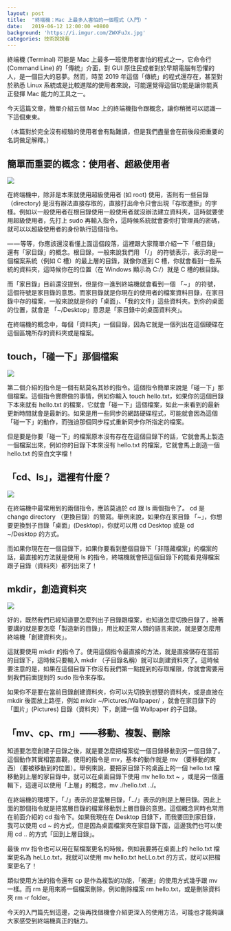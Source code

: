 ```yaml
---
layout: post
title:  "終端機：Mac 上最多人害怕的一個程式（入門）"
date:   2019-06-12 12:00:00 +0800
background: 'https://i.imgur.com/ZWXFuJx.jpg'
categories: 技術說說看
---
```

終端機 (Terminal) 可能是 Mac 上最多一班使用者害怕的程式之一，它命令行 (Command Line) 的「傳統」介面，對 GUI 原住民或者對於早期電腦有恐懼的人，是一個巨大的惡夢。然而，時至 2019 年這個「傳統」的程式還存在，甚至對於熟悉 Linux 系統或是比較進階的使用者來說，可能還覺得這個功能是讓你能真正發揮 Mac 能力的工具之一。

今天這篇文章，簡單介紹五個 Mac 上的終端機指令跟概念，讓你稍微可以認識一下這個東東。

（本篇對於完全沒有經驗的使用者會有點難讀，但是我們盡量會在前後段把重要的名詞做足解釋。）

## 簡單而重要的概念：使用者、超級使用者

![](https://i.imgur.com/CrIJoRC.png)

在終端機中，除非是本來就使用超級使用者 (如 root) 使用，否則有一些目錄（directory) 是沒有辦法直接存取的，直接打出命令只會出現「存取遭拒」的字樣。例如以一般使用者在根目錄使用一般使用者就沒辦法建立資料夾，這時就要使用超級使用者，先打上 sudo 再輸入指令，這時候系統就會要你打管理員的密碼，就可以以超級使用者的身份執行這個指令。

— — 等等，你應該還沒看懂上面這個段落，這裡跟大家簡單介紹一下「根目錄」還有「家目錄」的概念。根目錄，一般來說我們用 「/」 的符號表示，表示的是一個檔案系統（例如 C 槽）的最上層的目錄，就像你進到 C 槽，你就會看到一些系統的資料夾，這時候你在的位置（在 Windows 顯示為 C:/）就是 C 槽的根目錄。

而「家目錄」目前還沒提到，但是你一進到終端機就會看到一個 「~」 的符號，這個符號是家目錄的意思。而家目錄就是你現在的使用者的檔案資料目錄，在家目錄中存的檔案，一般來說就是你的「桌面」、「我的文件」這些資料夾。到你的桌面的位置，就會是 「~/Desktop」意思是「家目錄中的桌面資料夾」。

在終端機的概念中，每個「資料夾」一個目錄，因為它就是一個列出在這個硬碟在這個區塊所存的資料夾或是檔案。

## touch，「碰一下」那個檔案


![](https://i.imgur.com/4o76tC0.png)

第二個介紹的指令是一個有點莫名其妙的指令。這個指令簡單來說是「碰一下」那個檔案。這個指令實際做的事情，例如你輸入 touch hello.txt，如果你的這個目錄下本來就有 hello.txt 的檔案，它就會「碰一下」這個檔案，如此一來看到的最新更新時間就會是最新的。如果是用一些同步的網路硬碟程式，可能就會因為這個「碰一下」的動作，而強迫那個同步程式重新同步你所指定的檔案。

但是要是你要「碰一下」的檔案原本沒有存在在這個目錄下的話，它就會馬上製造一個檔案出來，例如你的目錄下本來沒有 hello.txt 的檔案，它就會馬上創造一個 hello.txt 的空白文字檔！

## 「cd、ls」，這裡有什麼？
![](https://i.imgur.com/eIO3VKi.png)

在終端機中最常用到的兩個指令，應該莫過於 cd 跟 ls 兩個指令了。 cd 是 change directory （更換目錄）的簡寫。舉例來說，如果你在家目錄 「~」，你想要更換到子目錄「桌面」(Desktop)，你就可以用 cd Desktop 或是 cd ~/Desktop 的方式。

而如果你現在在一個目錄下，如果你要看到整個目錄下「非隱藏檔案」的檔案的話，最直接的方法就是使用 ls 的指令，終端機就會把這個目錄下的能看見得檔案跟子目錄（資料夾）都列出來了！

## mkdir，創造資料夾

![](https://i.imgur.com/VQev3tU.png)

好的，既然我們已經知道要怎麼列出子目錄跟檔案，也知道怎麼切換目錄了，接著要講的就是要怎麼「製造新的目錄」，用比較正常人類的語言來說，就是要怎麼用終端機「創建資料夾」。

這就要使用 mkdir 的指令了。使用這個指令最直接的方法，就是直接儲存在當前的目錄下，這時候只要輸入 mkdir （子目錄名稱）就可以創建資料夾了。這時候要注意的是，如果在這個目錄下你沒有我們第一點提到的存取權限，你就會需要用到我們前面提到的 sudo 指令來存取。

如果你不是要在當前目錄創建資料夾，你可以先切換到想要的資料夾，或是直接在 mkdir 後面放上路徑，例如 mkdir ~/Pictures/Wallpaper/ ，就會在家目錄下的「圖片」(Pictures) 目錄（資料夾）下，創建一個 Wallpaper 的子目錄。

## 「mv、cp、rm」——移動、複製、刪除

知道要怎麼創建子目錄之後，就是要怎麼把檔案從一個目錄移動到另一個目錄了。這個動作其實相當直觀，使用的指令是 mv，基本的動作就是 mv （要移動的東西）（要被移動到的位置）。舉例來說，要把家目錄下的桌面上的一個 hello.txt 檔移動到上層的家目錄中，就可以在桌面目錄下使用 mv hello.txt ~ ，或是另一個邏輯下，這邊可以使用「上層」的概念，mv ./hello.txt ../。

在終端機的環境下，「./」表示的是當層目錄，「../」表示的則是上層目錄。因此上面的那個指令就是把當層目錄的檔案移動到上層目錄的意思。這個概念同時也常用在前面介紹的 cd 指令下。如果我現在在 Desktop 目錄下，而我要回到家目錄，我可以使用 cd ~ 的方式，但是因為桌面檔案夾在家目錄下面，這邊我們也可以使用 cd .. 的方式「回到上層目錄」。

最後 mv 指令也可以用在幫檔案更名的時候，例如我要將在桌面上的 hello.txt 檔案更名為 heLLo.txt，我就可以使用 mv hello.txt heLLo.txt 的方式，就可以把檔案更名了！

類似使用方法的指令還有 cp 是作為複製的功能，「搬運」的使用方式幾乎跟 mv 一樣。而 rm 是用來將一個檔案刪除，例如刪除檔案 rm hello.txt，或是刪除資料夾 rm -r folder。

今天的入門篇先到這邊，之後再找個機會介紹更深入的使用方法，可能也才能夠讓大家感受到終端機真正的魅力。
